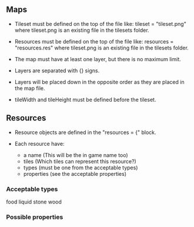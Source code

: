 
## Maps

* Tileset must be defined on the top of the file like:
            tileset = "tileset.png"
  where tileset.png is an existing file in the tilesets folder.

* Resources must be defined on the top of the file like:
            resources = "resources.res"
  where tileset.png is an existing file in the tilesets folder.

* The map must have at least one layer, but there is no maximum limit.

* Layers are separated with {} signs.

* Layers will be placed down in the opposite order
  as they are placed in the map file.

* tileWidth and tileHeight must be defined before the tileset.

## Resources

* Resource objects are defined in the 
            "resources = {"
  block.
  
* Each resource have:
    - a name  (This will be the in game name too)
    - tiles  (Which tiles can represent this resource?)
    - types  (must be one from the acceptable types)
    - properties  (see the acceptable properties)

### Acceptable types

food
liquid
stone
wood

### Possible properties


